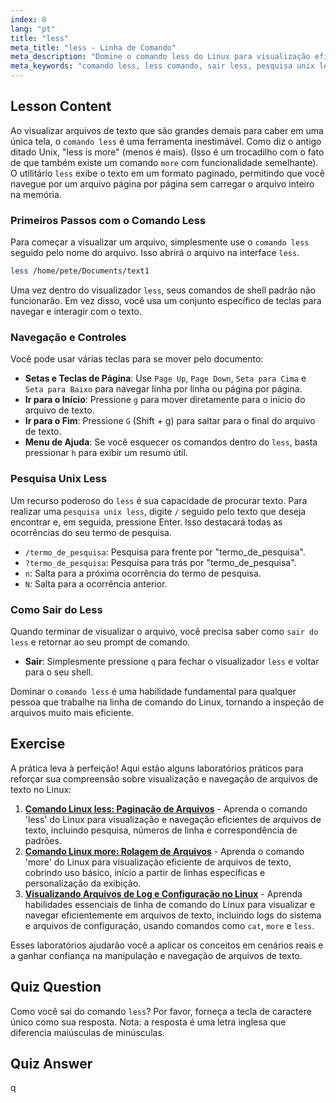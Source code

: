 ```yaml
---
index: 8
lang: "pt"
title: "less"
meta_title: "less - Linha de Comando"
meta_description: "Domine o comando less do Linux para visualização eficiente de arquivos de texto. Este guia aborda como usar o comando less, navegar, realizar uma pesquisa unix less e como sair do less."
meta_keywords: "comando less, less comando, sair less, pesquisa unix less, linux less, visualizar arquivos de texto, navegar arquivos, linha de comando linux"
---
```


## Lesson Content

Ao visualizar arquivos de texto que são grandes demais para caber em uma única tela, o `comando less` é uma ferramenta inestimável. Como diz o antigo ditado Unix, "less is more" (menos é mais). (Isso é um trocadilho com o fato de que também existe um comando `more` com funcionalidade semelhante). O utilitário `less` exibe o texto em um formato paginado, permitindo que você navegue por um arquivo página por página sem carregar o arquivo inteiro na memória.

### Primeiros Passos com o Comando Less

Para começar a visualizar um arquivo, simplesmente use o `comando less` seguido pelo nome do arquivo. Isso abrirá o arquivo na interface `less`.

```bash
less /home/pete/Documents/text1
```

Uma vez dentro do visualizador `less`, seus comandos de shell padrão não funcionarão. Em vez disso, você usa um conjunto específico de teclas para navegar e interagir com o texto.

### Navegação e Controles

Você pode usar várias teclas para se mover pelo documento:

- **Setas e Teclas de Página**: Use `Page Up`, `Page Down`, `Seta para Cima` e `Seta para Baixo` para navegar linha por linha ou página por página.
- **Ir para o Início**: Pressione `g` para mover diretamente para o início do arquivo de texto.
- **Ir para o Fim**: Pressione `G` (Shift + g) para saltar para o final do arquivo de texto.
- **Menu de Ajuda**: Se você esquecer os comandos dentro do `less`, basta pressionar `h` para exibir um resumo útil.

### Pesquisa Unix Less

Um recurso poderoso do `less` é sua capacidade de procurar texto. Para realizar uma `pesquisa unix less`, digite `/` seguido pelo texto que deseja encontrar e, em seguida, pressione Enter. Isso destacará todas as ocorrências do seu termo de pesquisa.

- `/termo_de_pesquisa`: Pesquisa para frente por "termo_de_pesquisa".
- `?termo_de_pesquisa`: Pesquisa para trás por "termo_de_pesquisa".
- `n`: Salta para a próxima ocorrência do termo de pesquisa.
- `N`: Salta para a ocorrência anterior.

### Como Sair do Less

Quando terminar de visualizar o arquivo, você precisa saber como `sair do less` e retornar ao seu prompt de comando.

- **Sair**: Simplesmente pressione `q` para fechar o visualizador `less` e voltar para o seu shell.

Dominar o `comando less` é uma habilidade fundamental para qualquer pessoa que trabalhe na linha de comando do Linux, tornando a inspeção de arquivos muito mais eficiente.

## Exercise

A prática leva à perfeição! Aqui estão alguns laboratórios práticos para reforçar sua compreensão sobre visualização e navegação de arquivos de texto no Linux:

1. **[Comando Linux less: Paginação de Arquivos](https://labex.io/pt/labs/linux-linux-less-command-file-paging-214301)** - Aprenda o comando 'less' do Linux para visualização e navegação eficientes de arquivos de texto, incluindo pesquisa, números de linha e correspondência de padrões.
2. **[Comando Linux more: Rolagem de Arquivos](https://labex.io/pt/labs/linux-linux-more-command-file-scrolling-214299)** - Aprenda o comando 'more' do Linux para visualização eficiente de arquivos de texto, cobrindo uso básico, início a partir de linhas específicas e personalização da exibição.
3. **[Visualizando Arquivos de Log e Configuração no Linux](https://labex.io/pt/labs/linux-viewing-log-and-configuration-files-in-linux-387914)** - Aprenda habilidades essenciais de linha de comando do Linux para visualizar e navegar eficientemente em arquivos de texto, incluindo logs do sistema e arquivos de configuração, usando comandos como `cat`, `more` e `less`.

Esses laboratórios ajudarão você a aplicar os conceitos em cenários reais e a ganhar confiança na manipulação e navegação de arquivos de texto.

## Quiz Question

Como você sai do comando `less`? Por favor, forneça a tecla de caractere único como sua resposta. Nota: a resposta é uma letra inglesa que diferencia maiúsculas de minúsculas.

## Quiz Answer

q
